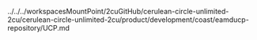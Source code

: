 ../../../workspacesMountPoint/2cuGitHub/cerulean-circle-unlimited-2cu/cerulean-circle-unlimited-2cu/product/development/coast/eamducp-repository/UCP.md